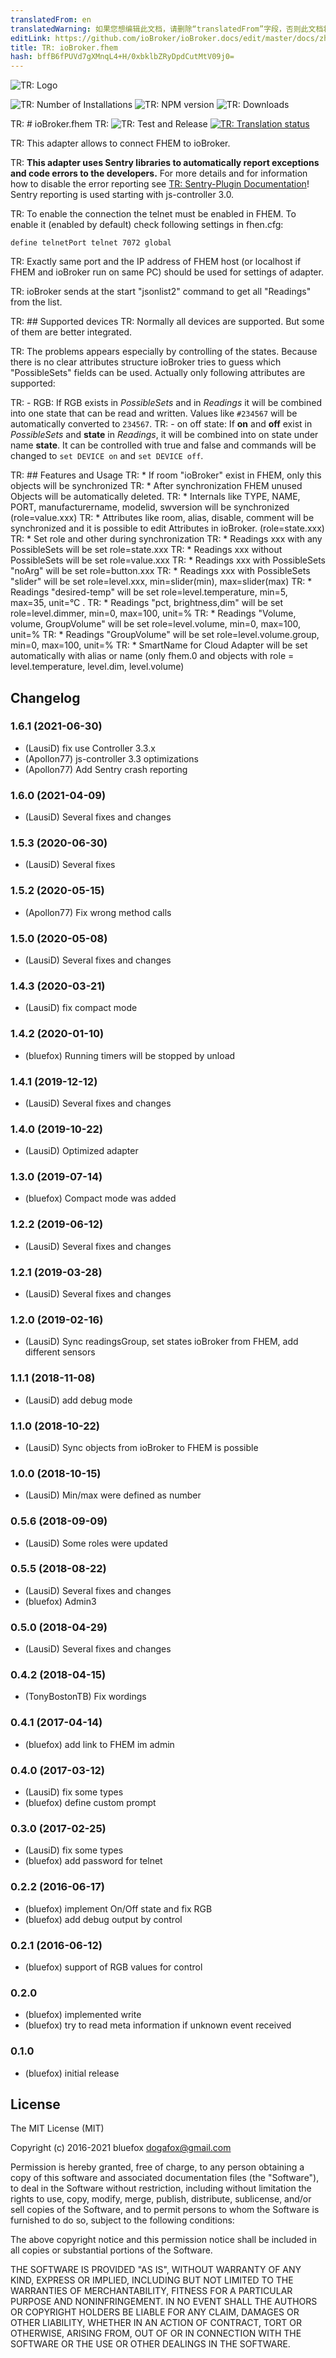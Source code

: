 ```yaml
---
translatedFrom: en
translatedWarning: 如果您想编辑此文档，请删除“translatedFrom”字段，否则此文档将再次自动翻译
editLink: https://github.com/ioBroker/ioBroker.docs/edit/master/docs/zh-cn/adapterref/iobroker.fhem/README.md
title: TR: ioBroker.fhem
hash: bffB6fPUVd7gXMnqL4+H/0xbklbZRyDpdCutMtV09j0=
---
```

![TR: Logo](../../../en/adapterref/iobroker.fhem/admin/fhem.png)

![TR: Number of Installations](http://iobroker.live/badges/fhem-stable.svg)
![TR: NPM version](http://img.shields.io/npm/v/iobroker.fhem.svg)
![TR: Downloads](https://img.shields.io/npm/dm/iobroker.fhem.svg)

TR: # ioBroker.fhem
TR: ![TR: Test and Release](https://github.com/iobroker-community-adapters/ioBroker.fhem/workflows/Test%20and%20Release/badge.svg) [![TR: Translation status](https://weblate.iobroker.net/widgets/adapters/-/fhem/svg-badge.svg)](https://weblate.iobroker.net/engage/adapters/?utm_source=widget)

TR: This adapter allows to connect FHEM to ioBroker.

TR: **This adapter uses Sentry libraries to automatically report exceptions and code errors to the developers.** For more details and for information how to disable the error reporting see [TR: Sentry-Plugin Documentation](https://github.com/ioBroker/plugin-sentry#plugin-sentry)! Sentry reporting is used starting with js-controller 3.0.

TR: To enable the connection the telnet must be enabled in FHEM. To enable it (enabled by default) check following settings in fhen.cfg:

```define telnetPort telnet 7072 global```

TR: Exactly same port and the IP address of FHEM host (or localhost if FHEM and ioBroker run on same PC) should be used for settings of adapter.

TR: ioBroker sends at the start "jsonlist2" command to get all "Readings" from the list.

TR: ## Supported devices
TR: Normally all devices are supported. But some of them are better integrated.

TR: The problems appears especially by controlling of the states.
Because there is no clear attributes structure ioBroker tries to guess which "PossibleSets" fields can be used.
Actually only following attributes are supported:

TR: - RGB: If RGB exists in *PossibleSets* and in *Readings* it will be combined into one state that can be read and written. Values like ```#234567``` will be automatically converted to ```234567```.
TR: - on off state: If **on** and **off** exist in *PossibleSets* and **state** in *Readings*, it will be combined into on state under name **state**. It can be controlled with true and false and commands will be changed to ```set DEVICE on``` and ```set DEVICE off```.

TR: ## Features and Usage
TR: * If room "ioBroker" exist in FHEM, only this objects will be synchronized
TR: * After synchronization FHEM unused Objects will be automatically deleted.
TR: * Internals like TYPE, NAME, PORT, manufacturername, modelid, swversion will be synchronized (role=value.xxx)
TR: * Attributes like room, alias, disable, comment will be synchronized and it is possible to edit Attributes in ioBroker. (role=state.xxx)
TR: * Set role and other during synchronization
TR:   * Readings xxx with any PossibleSets will be set role=state.xxx
TR:   * Readings xxx without PossibleSets will be set role=value.xxx
TR:   * Readings xxx with PossibleSets "noArg" will be set role=button.xxx
TR:   * Readings xxx with PossibleSets "slider" will be set role=level.xxx, min=slider(min), max=slider(max)
TR:   * Readings "desired-temp" will be set role=level.temperature, min=5, max=35, unit=°C .
TR:   * Readings "pct, brightness,dim" will be set role=level.dimmer, min=0, max=100, unit=%
TR:   * Readings "Volume, volume, GroupVolume" will be set role=level.volume, min=0, max=100, unit=%
TR:   * Readings "GroupVolume" will be set role=level.volume.group, min=0, max=100, unit=%
TR: * SmartName for Cloud Adapter will be set automatically with alias or name (only fhem.0 and objects with role = level.temperature, level.dim, level.volume)

## Changelog

### 1.6.1 (2021-06-30)
* (LausiD) fix use Controller 3.3.x
* (Apollon77) js-controller 3.3 optimizations
* (Apollon77) Add Sentry crash reporting

### 1.6.0 (2021-04-09)
* (LausiD) Several fixes and changes

### 1.5.3 (2020-06-30)
* (LausiD) Several fixes

### 1.5.2 (2020-05-15)
* (Apollon77) Fix wrong method calls

### 1.5.0 (2020-05-08)
* (LausiD) Several fixes and changes

### 1.4.3 (2020-03-21)
* (LausiD) fix compact mode

### 1.4.2 (2020-01-10)
* (bluefox) Running timers will be stopped by unload

### 1.4.1 (2019-12-12)
* (LausiD) Several fixes and changes

### 1.4.0 (2019-10-22)
* (LausiD) Optimized adapter

### 1.3.0 (2019-07-14)
* (bluefox) Compact mode was added

### 1.2.2 (2019-06-12)
* (LausiD) Several fixes and changes

### 1.2.1 (2019-03-28)
* (LausiD) Several fixes and changes

### 1.2.0 (2019-02-16)
* (LausiD) Sync readingsGroup, set states ioBroker from FHEM, add different sensors

### 1.1.1 (2018-11-08)
* (LausiD) add debug mode

### 1.1.0 (2018-10-22)
* (LausiD) Sync objects from ioBroker to FHEM is possible

### 1.0.0 (2018-10-15)
* (LausiD) Min/max were defined as number

### 0.5.6 (2018-09-09)
* (LausiD) Some roles were updated

### 0.5.5 (2018-08-22)
* (LausiD) Several fixes and changes
* (bluefox) Admin3

### 0.5.0 (2018-04-29)
* (LausiD) Several fixes and changes

### 0.4.2 (2018-04-15)
* (TonyBostonTB) Fix wordings

### 0.4.1 (2017-04-14)
* (bluefox) add link to FHEM im admin

### 0.4.0 (2017-03-12)
* (LausiD) fix some types
* (bluefox) define custom prompt

### 0.3.0 (2017-02-25)
 * (LausiD) fix some types
 * (bluefox) add password for telnet

### 0.2.2 (2016-06-17)
* (bluefox) implement On/Off state and fix RGB
* (bluefox) add debug output by control

### 0.2.1 (2016-06-12)
* (bluefox) support of RGB values for control

### 0.2.0
* (bluefox) implemented write
* (bluefox) try to read meta information if unknown event received

### 0.1.0
* (bluefox) initial release

## License
The MIT License (MIT)

Copyright (c) 2016-2021 bluefox <dogafox@gmail.com>

Permission is hereby granted, free of charge, to any person obtaining a copy
of this software and associated documentation files (the "Software"), to deal
in the Software without restriction, including without limitation the rights
to use, copy, modify, merge, publish, distribute, sublicense, and/or sell
copies of the Software, and to permit persons to whom the Software is
furnished to do so, subject to the following conditions:

The above copyright notice and this permission notice shall be included in
all copies or substantial portions of the Software.

THE SOFTWARE IS PROVIDED "AS IS", WITHOUT WARRANTY OF ANY KIND, EXPRESS OR
IMPLIED, INCLUDING BUT NOT LIMITED TO THE WARRANTIES OF MERCHANTABILITY,
FITNESS FOR A PARTICULAR PURPOSE AND NONINFRINGEMENT. IN NO EVENT SHALL THE
AUTHORS OR COPYRIGHT HOLDERS BE LIABLE FOR ANY CLAIM, DAMAGES OR OTHER
LIABILITY, WHETHER IN AN ACTION OF CONTRACT, TORT OR OTHERWISE, ARISING FROM,
OUT OF OR IN CONNECTION WITH THE SOFTWARE OR THE USE OR OTHER DEALINGS IN
THE SOFTWARE.